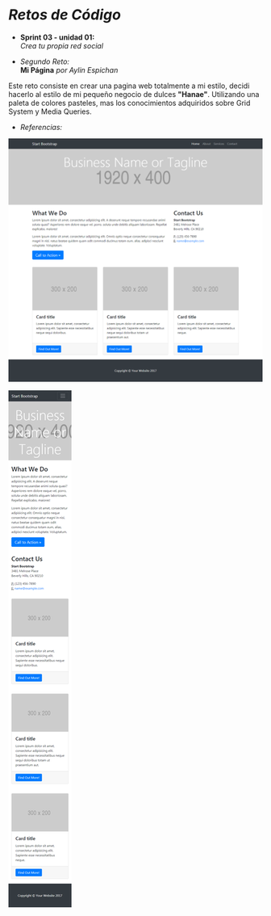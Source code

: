 # *__Retos de Código__*

+ __Sprint 03 - unidad 01:__  
*Crea tu propia red social*

+ *Segundo Reto:*  
__Mi Página__  *por Aylin Espichan*

Este reto consiste en crear una pagina web totalmente a mi estilo, decidi hacerlo al estilo de mi pequeño negocio de dulces __"Hanae"__.
Utilizando una paleta de colores pasteles, mas los conocimientos adquiridos sobre Grid System y Media Queries.

+ *Referencias:*  

![referencia-1](assets/docs/referencia-1.png)

![referencia-2](assets/docs/referencia-2.png)
